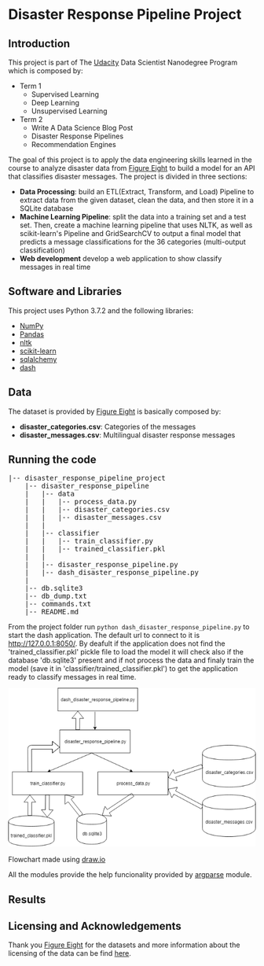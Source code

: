 # Disaster Response Pipeline Project

## Introduction

This project is part of The [Udacity](https://eu.udacity.com/) Data Scientist Nanodegree Program which is composed by:
* Term 1
    * Supervised Learning
    * Deep Learning
    * Unsupervised Learning
* Term 2
    * Write A Data Science Blog Post
    * Disaster Response Pipelines
    * Recommendation Engines

The goal of this project is to apply the data engineering skills learned in the course to analyze disaster data from [Figure Eight](https://www.figure-eight.com/) to build a model for an API that classifies disaster messages. The project is divided in three sections:
* **Data Processing**: build an ETL(Extract, Transform, and Load) Pipeline to extract data from the given dataset, clean the data, and then store it in a SQLite database
* **Machine Learning Pipeline**: split the data into a training set and a test set. Then, create a machine learning pipeline that uses NLTK, as well as scikit-learn's Pipeline and GridSearchCV to output a final model that predicts a message classifications for the 36 categories (multi-output classification)
* **Web development** develop a web application to show classify messages in real time

## Software and Libraries

This project uses Python 3.7.2 and the following libraries:
* [NumPy](http://www.numpy.org/)
* [Pandas](http://pandas.pydata.org)
* [nltk](https://www.nltk.org/)
* [scikit-learn](http://scikit-learn.org/stable/)
* [sqlalchemy](https://www.sqlalchemy.org/)
* [dash](https://plot.ly/dash/)

## Data

The dataset is provided by [Figure Eight](https://www.figure-eight.com/dataset/combined-disaster-response-data/) is basically composed by:
* **disaster_categories.csv**: Categories of the messages
* **disaster_messages.csv**: Multilingual disaster response messages

## Running the code

<pre>
|-- disaster_response_pipeline_project
    |-- disaster_response_pipeline
    |   |-- data
    |   |   |-- process_data.py    
    |   |   |-- disaster_categories.csv 
    |   |   |-- disaster_messages.csv     
    |   |
    |   |-- classifier
    |   |   |-- train_classifier.py
    |   |   |-- trained_classifier.pkl
    |   |
    |   |-- disaster_response_pipeline.py
    |   |-- dash_disaster_response_pipeline.py
    |
    |-- db.sqlite3
    |-- db_dump.txt
    |-- commands.txt
    |-- README.md
</pre>

From the project folder run `python dash_disaster_response_pipeline.py` to start the dash application. The default url to connect to it is http://127.0.0.1:8050/.
By deafult if the application does not find the 'trained_classifier.pkl' pickle file to load the model it will check also if the database 'db.sqlite3' present and if not process the data and finaly train the model (save it in 'classifier/trained_classifier.pkl') to get the application ready to classify messages in real time.

![Flowchart](images/flowchart.png)

Flowchart made using [draw.io](https://about.draw.io/)

All the modules provide the help funcionality provided by [argparse](https://docs.python.org/3/library/argparse.html) module.
    
## Results


## Licensing and Acknowledgements

Thank you [Figure Eight](https://www.figure-eight.com/) for the datasets and more information about the licensing of the data can be find [here](https://www.figure-eight.com/datasets/).
